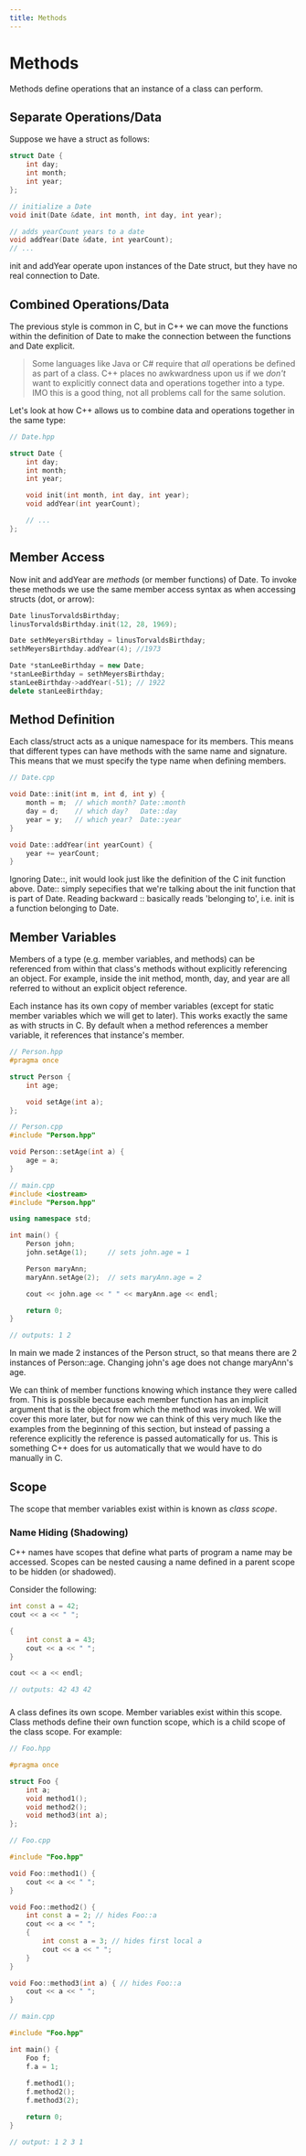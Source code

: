 ```yaml
---
title: Methods
---
```

# Methods

Methods define operations that an instance of a class can perform.

## Separate Operations/Data

Suppose we have a struct as follows:

```c++
struct Date {
	int day;
	int month;
	int year;
};

// initialize a Date
void init(Date &date, int month, int day, int year);

// adds yearCount years to a date
void addYear(Date &date, int yearCount);
// ...
```

init and addYear operate upon instances of the Date struct, but they have no real connection to Date.

## Combined Operations/Data

The previous style is common in C, but in C++ we can move the functions within the definition of Date to make the connection between the functions and Date explicit.

> Some languages like Java or C# require that *all* operations be defined as part of a class.  C++ places no awkwardness upon us if we *don't* want to explicitly connect data and operations together into a type.  IMO this is a good thing, not all problems call for the same solution.

Let's look at how C++ allows us to combine data and operations together in the same type:

```c++
// Date.hpp

struct Date {
	int day;
	int month;
	int year;

	void init(int month, int day, int year);
	void addYear(int yearCount);

	// ...
};
```

## Member Access

Now init and addYear are *methods* (or member functions) of Date.  To invoke these methods we use the same member access syntax as when accessing structs (dot, or arrow):

```c++
Date linusTorvaldsBirthday;
linusTorvaldsBirthday.init(12, 28, 1969);

Date sethMeyersBirthday = linusTorvaldsBirthday;
sethMeyersBirthday.addYear(4); //1973

Date *stanLeeBirthday = new Date;
*stanLeeBirthday = sethMeyersBirthday;
stanLeeBirthday->addYear(-51); // 1922
delete stanLeeBirthday;
```

## Method Definition

Each class/struct acts as a unique namespace for its members.  This means that different types can have methods with the same name and signature.  This means that we must specify the type name when defining members.

```c++
// Date.cpp

void Date::init(int m, int d, int y) {
	month = m;  // which month? Date::month
	day = d;    // which day?   Date::day
	year = y;   // which year?  Date::year
}

void Date::addYear(int yearCount) {
	year += yearCount;
}
```

Ignoring Date::, init would look just like the definition of the C init function above.  Date:: simply sepecifies that we're talking about the init function that is part of Date.  Reading backward :: basically reads 'belonging to', i.e. init is a function belonging to Date.

## Member Variables

Members of a type (e.g. member variables, and methods) can be referenced from within that class's methods without explicitly referencing an object.  For example, inside the init method, month, day, and year are all referred to without an explicit object reference.

Each instance has its own copy of member variables (except for static member variables which we will get to later).  This works exactly the same as with structs in C.  By default when a method references a member variable, it references that instance's member.


```c++
// Person.hpp
#pragma once

struct Person {
	int age;

	void setAge(int a);
};
```

```c++
// Person.cpp
#include "Person.hpp"

void Person::setAge(int a) {
	age = a;
}
```

```c++
// main.cpp
#include <iostream>
#include "Person.hpp"

using namespace std;

int main() {
	Person john;
	john.setAge(1);     // sets john.age = 1

	Person maryAnn;
	maryAnn.setAge(2);  // sets maryAnn.age = 2

	cout << john.age << " " << maryAnn.age << endl;

	return 0;
}

// outputs: 1 2
```

In main we made 2 instances of the Person struct, so that means there are 2 instances of Person::age.  Changing john's age does not change maryAnn's age.

We can think of member functions knowing which instance they were called from.  This is possible because each member function has an implicit argument that is the object from which the method was invoked.  We will cover this more later, but for now we can think of this very much like the examples from the beginning of this section, but instead of passing a reference explicitly the reference is passed automatically for us.  This is something C++ does for us automatically that we would have to do manually in C.

## Scope

The scope that member variables exist within is known as *class scope*.

### Name Hiding (Shadowing)

C++ names have scopes that define what parts of program a name may be accessed.  Scopes can be nested causing a name defined in a parent scope to be hidden (or shadowed).

Consider the following:

```c++
int const a = 42;
cout << a << " ";

{
	int const a = 43;
	cout << a << " ";
}

cout << a << endl;

// outputs: 42 43 42
```

### 

A class defines its own scope.  Member variables exist within this scope.  Class methods define their own function scope, which is a child scope of the class scope.  For example:

```c++
// Foo.hpp

#pragma once

struct Foo {
	int a;
	void method1();
	void method2();
	void method3(int a);
};
```

```c++
// Foo.cpp

#include "Foo.hpp"

void Foo::method1() {
	cout << a << " ";
}

void Foo::method2() {
	int const a = 2; // hides Foo::a
	cout << a << " ";
	{
		int const a = 3; // hides first local a
		cout << a << " ";
	}
}

void Foo::method3(int a) { // hides Foo::a
	cout << a << " ";
}
```

```c++
// main.cpp

#include "Foo.hpp"

int main() {
	Foo f;
	f.a = 1;
	
	f.method1();
	f.method2();
	f.method3(2);

	return 0;
}

// output: 1 2 3 1
```

